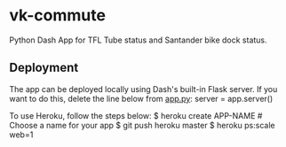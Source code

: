 # vk-commute
Python Dash App for TFL Tube status and Santander bike dock status.

## Deployment
The app can be deployed locally using Dash's built-in Flask server. If you want to do this, delete the line below from [app.py]():
  server = app.server()
  
To use Heroku, follow the steps below:
  $ heroku create APP-NAME # Choose a name for your app
  $ git push heroku master
  $ heroku ps:scale web=1


